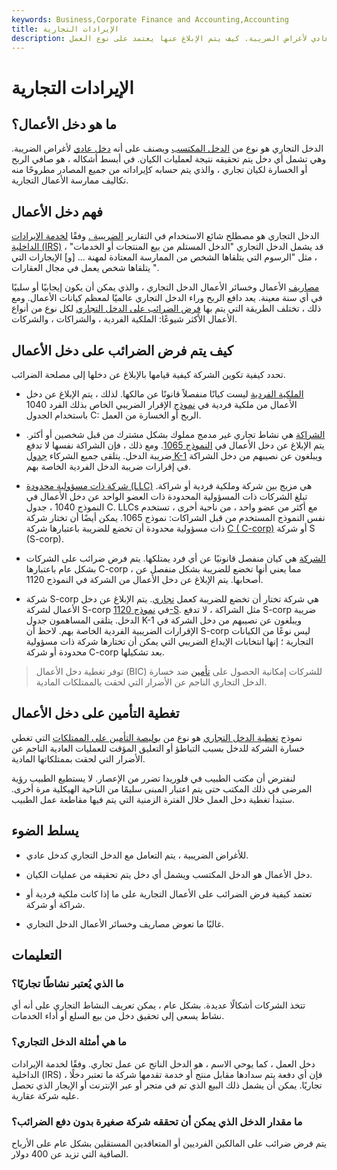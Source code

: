 ```yaml
---
keywords: Business,Corporate Finance and Accounting,Accounting
title: الإيرادات التجارية
description: الدخل التجاري هو نوع من الدخل المكتسب ويصنف على أنه دخل عادي لأغراض الضريبة. كيف يتم الإبلاغ عنها يعتمد على نوع العمل.
---
```


# الإيرادات التجارية
## ما هو دخل الأعمال؟

الدخل التجاري هو نوع من [الدخل المكتسب](/earnedincome) ويصنف على أنه [دخل عادي](/ordinaryincome) لأغراض الضريبة. وهي تشمل أي دخل يتم تحقيقه نتيجة لعمليات الكيان. في أبسط أشكاله ، هو صافي الربح أو الخسارة لكيان تجاري ، والذي يتم حسابه كإيراداته من جميع المصادر مطروحًا منه تكاليف ممارسة الأعمال التجارية.

## فهم دخل الأعمال

الدخل التجاري هو مصطلح شائع الاستخدام في التقارير [الضريبية .](/taxation) وفقًا [لخدمة الإيرادات الداخلية (IRS)](/irs) ، قد يشمل الدخل التجاري "الدخل المستلم من بيع المنتجات أو الخدمات" ، مثل "الرسوم التي يتلقاها الشخص من الممارسة المعتادة لمهنة ... [و] الإيجارات التي يتلقاها شخص يعمل في مجال العقارات ".

[مصاريف](/businessexpenses) الأعمال وخسائر الأعمال الدخل التجاري ، والذي يمكن أن يكون إيجابيًا أو سلبيًا في أي سنة معينة. يعد دافع الربح وراء الدخل التجاري عالميًا لمعظم كيانات الأعمال. ومع ذلك ، تختلف الطريقة التي يتم بها [فرض الضرائب على الدخل التجاري](/incometax) لكل نوع من أنواع الأعمال الأكثر شيوعًا: الملكية الفردية ، والشراكات ، والشركات.

## كيف يتم فرض الضرائب على دخل الأعمال

تحدد كيفية تكوين الشركة كيفية قيامها بالإبلاغ عن دخلها إلى مصلحة الضرائب.

- [الملكية الفردية](/soleproprietorship) ليست كيانًا منفصلاً قانونًا عن مالكها. لذلك ، يتم الإبلاغ عن دخل الأعمال من ملكية فردية في [نموذج](/1040) الإقرار الضريبي الخاص بذلك الفرد 1040 باستخدام الجدول C: الربح أو الخسارة من العمل.

- [الشراكة](/partnership) هي نشاط تجاري غير مدمج مملوك بشكل مشترك من قبل شخصين أو أكثر. يتم الإبلاغ عن دخل الأعمال في [النموذج 1065](/form-1065). ومع ذلك ، فإن الشراكة نفسها لا تدفع ضريبة الدخل. يتلقى جميع الشركاء [جدول K-1](/schedule-k-1) ويبلغون عن نصيبهم من دخل الشراكة في إقرارات ضريبة الدخل الفردية الخاصة بهم.

- [شركة ذات مسؤولية محدودة (LLC)](/llc) هي مزيج بين شركة وملكية فردية أو شراكة. تبلغ الشركات ذات المسؤولية المحدودة ذات العضو الواحد عن دخل الأعمال في النموذج 1040 ، جدول C. LLCs مع أكثر من عضو واحد ، من ناحية أخرى ، تستخدم نفس النموذج المستخدم من قبل الشراكات: نموذج 1065. يمكن أيضًا أن تختار شركة ذات مسؤولية محدودة أن تخضع للضريبة باعتبارها شركة [C ( C-corp)](/c-corporation) أو شركة S (S-corp).

- [الشركة](/corporation) هي كيان منفصل قانونيًا عن أي فرد يمتلكها. يتم فرض ضرائب على الشركات بشكل عام باعتبارها C-corp ، مما يعني أنها تخضع للضريبة بشكل منفصل عن أصحابها. يتم الإبلاغ عن دخل الأعمال من الشركة في النموذج 1120.

- شركة S-corp هي شركة تختار أن تخضع للضريبة كعمل [تجاري](/flow-through). يتم الإبلاغ عن دخل الأعمال لشركة S-corp في [نموذج 1120-S](/form-1120s). مثل الشراكة ، لا تدفع S-corp ضريبة الدخل. يتلقى المساهمون جدول K-1 ويبلغون عن نصيبهم من دخل الشركة في الإقرارات الضريبية الفردية الخاصة بهم. لاحظ أن S-corp ليس نوعًا من الكيانات التجارية ؛ إنها انتخابات الإيداع الضريبي التي يمكن أن تختارها شركة ذات مسؤولية محدودة أو شركة C-corp بعد تشكيلها.

> توفر تغطية دخل الأعمال (BIC) للشركات إمكانية الحصول على [تأمين](/insurance) ضد خسارة الدخل التجاري الناجم عن الأضرار التي لحقت بالممتلكات المادية.

>

## تغطية التأمين على دخل الأعمال

نموذج [تغطية الدخل التجاري](/business-income-coverage-form) هو نوع من [بوليصة التأمين على الممتلكات](/property-insurance) التي تغطي خسارة الشركة للدخل بسبب التباطؤ أو التعليق المؤقت للعمليات العادية الناجم عن الأضرار التي لحقت بممتلكاتها المادية.

لنفترض أن مكتب الطبيب في فلوريدا تضرر من الإعصار. لا يستطيع الطبيب رؤية المرضى في ذلك المكتب حتى يتم اعتبار المبنى سليمًا من الناحية الهيكلية مرة أخرى. ستبدأ تغطية دخل العمل خلال الفترة الزمنية التي يتم فيها مقاطعة عمل الطبيب.

## يسلط الضوء

- للأغراض الضريبية ، يتم التعامل مع الدخل التجاري كدخل عادي.

- دخل الأعمال هو الدخل المكتسب ويشمل أي دخل يتم تحقيقه من عمليات الكيان.

- تعتمد كيفية فرض الضرائب على الأعمال التجارية على ما إذا كانت ملكية فردية أو شراكة أو شركة.

- غالبًا ما تعوض مصاريف وخسائر الأعمال الدخل التجاري.

## التعليمات

### ما الذي يُعتبر نشاطًا تجاريًا؟

تتخذ الشركات أشكالًا عديدة. بشكل عام ، يمكن تعريف النشاط التجاري على أنه أي نشاط يسعى إلى تحقيق دخل من بيع السلع أو أداء الخدمات.

### ما هي أمثلة الدخل التجاري؟

دخل العمل ، كما يوحي الاسم ، هو الدخل الناتج عن عمل تجاري. وفقًا لخدمة الإيرادات الداخلية (IRS) ، فإن أي دفعة يتم سدادها مقابل منتج أو خدمة تقدمها شركة ما تعتبر دخلًا تجاريًا. يمكن أن يشمل ذلك البيع الذي تم في متجر أو عبر الإنترنت أو الإيجار الذي تحصل عليه شركة عقارية.

### ما مقدار الدخل الذي يمكن أن تحققه شركة صغيرة بدون دفع الضرائب؟

يتم فرض ضرائب على المالكين الفرديين أو المتعاقدين المستقلين بشكل عام على الأرباح الصافية التي تزيد عن 400 دولار.

